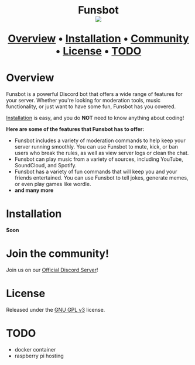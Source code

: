 <h1 align="center">
  Funsbot <br>
  <img src="https://i.postimg.cc/NMzRy1LY/Funsbot.png"   
</h1>

<p align="center">
  <a href="#overview">Overview</a>
  •
  <a href="#installation">Installation</a>
  •
  <a href="#join-the-community">Community</a>
  •
  <a href="#license">License</a>
  •
  <a href="#todo">TODO</a>
</p>

# Overview

Funsbot is a powerful Discord bot that offers a wide range of features for your server. Whether you're looking for moderation tools, music functionality, or just want to have some fun, Funsbot has you covered.

[Installation](#installation) is easy, and you do **NOT** need to know anything about coding!

**Here are some of the features that Funsbot has to offer:**

- Funsbot includes a variety of moderation commands to help keep your server running smoothly. You can use Funsbot to mute, kick, or ban users who break the rules, as well as view server logs or clean the chat.
- Funsbot can play music from a variety of sources, including YouTube, SoundCloud, and Spotify.
- Funsbot has a variety of fun commands that will keep you and your friends entertained. You can use Funsbot to tell jokes, generate memes, or even play games like wordle.
- **and many more**

# Installation

**Soon**

# Join the community!

Join us on our [Official Discord Server](https://discord.gg/37Z3gS3jj5)!

# License

Released under the [GNU GPL v3](https://www.gnu.org/licenses/gpl-3.0.en.html) license.

# TODO

- docker container
- raspberry pi hosting
